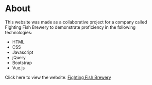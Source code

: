 
# About
This website was made as a collaborative project for a company called Fighting Fish Brewery to demonstrate proficiency in the following technologies:

* HTML
* CSS
* Javascript
* jQuery
* Bootstrap
* Vue.js

Click here to view the website: [Fighting Fish Brewery](https://webproject--lillianliebman.repl.co) 

